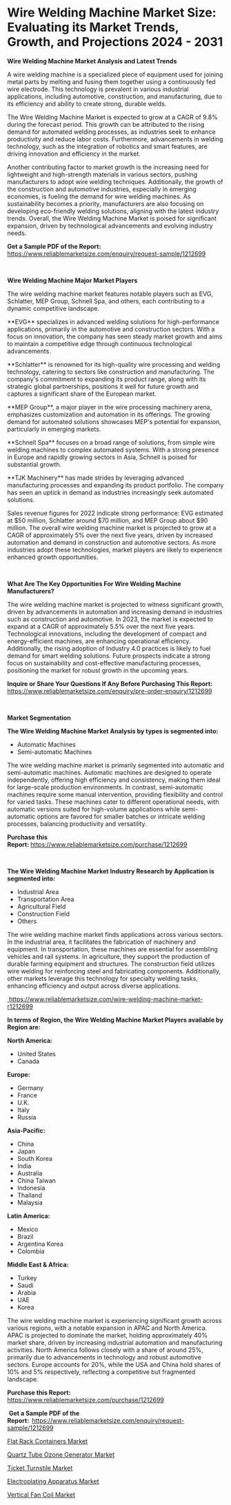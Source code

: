 <p><h1>Wire Welding Machine Market Size: Evaluating its Market Trends, Growth, and Projections 2024 - 2031</h1></p><p><strong>Wire Welding Machine Market Analysis and Latest Trends</strong></p>
<p><p>A wire welding machine is a specialized piece of equipment used for joining metal parts by melting and fusing them together using a continuously fed wire electrode. This technology is prevalent in various industrial applications, including automotive, construction, and manufacturing, due to its efficiency and ability to create strong, durable welds.</p><p>The Wire Welding Machine Market is expected to grow at a CAGR of 9.8% during the forecast period. This growth can be attributed to the rising demand for automated welding processes, as industries seek to enhance productivity and reduce labor costs. Furthermore, advancements in welding technology, such as the integration of robotics and smart features, are driving innovation and efficiency in the market.</p><p>Another contributing factor to market growth is the increasing need for lightweight and high-strength materials in various sectors, pushing manufacturers to adopt wire welding techniques. Additionally, the growth of the construction and automotive industries, especially in emerging economies, is fueling the demand for wire welding machines. As sustainability becomes a priority, manufacturers are also focusing on developing eco-friendly welding solutions, aligning with the latest industry trends. Overall, the Wire Welding Machine Market is poised for significant expansion, driven by technological advancements and evolving industry needs.</p></p>
<p><strong>Get a Sample PDF of the Report:&nbsp;</strong> <a href="https://www.reliablemarketsize.com/enquiry/request-sample/1212699?utm_campaign=1832&utm_medium=2&utm_source=Github&utm_content=ia&utm_term=17122024&utm_id=wire-welding-machine">https://www.reliablemarketsize.com/enquiry/request-sample/1212699</a></p>
<p>&nbsp;</p>
<p><strong>Wire Welding Machine Major Market Players</strong></p>
<p><p>The wire welding machine market features notable players such as EVG, Schlatter, MEP Group, Schnell Spa, and others, each contributing to a dynamic competitive landscape. </p><p>**EVG** specializes in advanced welding solutions for high-performance applications, primarily in the automotive and construction sectors. With a focus on innovation, the company has seen steady market growth and aims to maintain a competitive edge through continuous technological advancements.</p><p>**Schlatter** is renowned for its high-quality wire processing and welding technology, catering to sectors like construction and manufacturing. The company's commitment to expanding its product range, along with its strategic global partnerships, positions it well for future growth and captures a significant share of the European market.</p><p>**MEP Group**, a major player in the wire processing machinery arena, emphasizes customization and automation in its offerings. The growing demand for automated solutions showcases MEP's potential for expansion, particularly in emerging markets.</p><p>**Schnell Spa** focuses on a broad range of solutions, from simple wire welding machines to complex automated systems. With a strong presence in Europe and rapidly growing sectors in Asia, Schnell is poised for substantial growth.</p><p>**TJK Machinery** has made strides by leveraging advanced manufacturing processes and expanding its product portfolio. The company has seen an uptick in demand as industries increasingly seek automated solutions.</p><p>Sales revenue figures for 2022 indicate strong performance: EVG estimated at $50 million, Schlatter around $70 million, and MEP Group about $90 million. The overall wire welding machine market is projected to grow at a CAGR of approximately 5% over the next five years, driven by increased automation and demand in construction and automotive sectors. As more industries adopt these technologies, market players are likely to experience enhanced growth opportunities.</p></p>
<p>&nbsp;</p>
<p><strong>What Are The Key Opportunities For Wire Welding Machine Manufacturers?</strong></p>
<p><p>The wire welding machine market is projected to witness significant growth, driven by advancements in automation and increasing demand in industries such as construction and automotive. In 2023, the market is expected to expand at a CAGR of approximately 5.5% over the next five years. Technological innovations, including the development of compact and energy-efficient machines, are enhancing operational efficiency. Additionally, the rising adoption of Industry 4.0 practices is likely to fuel demand for smart welding solutions. Future prospects indicate a strong focus on sustainability and cost-effective manufacturing processes, positioning the market for robust growth in the upcoming years.</p></p>
<p><strong>Inquire or Share Your Questions If Any Before Purchasing This Report:</strong> <a href="https://www.reliablemarketsize.com/enquiry/pre-order-enquiry/1212699?utm_campaign=1832&utm_medium=2&utm_source=Github&utm_content=ia&utm_term=17122024&utm_id=wire-welding-machine">https://www.reliablemarketsize.com/enquiry/pre-order-enquiry/1212699</a></p>
<p>&nbsp;</p>
<p><strong>Market Segmentation</strong></p>
<p><strong>The Wire Welding Machine Market Analysis by types is segmented into:</strong></p>
<p><ul><li>Automatic Machines</li><li>Semi-automatic Machines</li></ul></p>
<p><p>The wire welding machine market is primarily segmented into automatic and semi-automatic machines. Automatic machines are designed to operate independently, offering high efficiency and consistency, making them ideal for large-scale production environments. In contrast, semi-automatic machines require some manual intervention, providing flexibility and control for varied tasks. These machines cater to different operational needs, with automatic versions suited for high-volume applications while semi-automatic options are favored for smaller batches or intricate welding processes, balancing productivity and versatility.</p></p>
<p><strong>Purchase this Report:&nbsp;</strong><a href="https://www.reliablemarketsize.com/purchase/1212699?utm_campaign=1832&utm_medium=2&utm_source=Github&utm_content=ia&utm_term=17122024&utm_id=wire-welding-machine">https://www.reliablemarketsize.com/purchase/1212699</a></p>
<p>&nbsp;</p>
<p><strong>The Wire Welding Machine Market Industry Research by Application is segmented into:</strong></p>
<p><ul><li>Industrial Area</li><li>Transportation Area</li><li>Agricultural Field</li><li>Construction Field</li><li>Others</li></ul></p>
<p><p>The wire welding machine market finds applications across various sectors. In the industrial area, it facilitates the fabrication of machinery and equipment. In transportation, these machines are essential for assembling vehicles and rail systems. In agriculture, they support the production of durable farming equipment and structures. The construction field utilizes wire welding for reinforcing steel and fabricating components. Additionally, other markets leverage this technology for specialty welding tasks, enhancing efficiency and output across diverse applications.</p></p>
<p><a href="https://www.reliablemarketsize.com/wire-welding-machine-market-r1212699?utm_campaign=1832&utm_medium=2&utm_source=Github&utm_content=ia&utm_term=17122024&utm_id=wire-welding-machine">&nbsp;https://www.reliablemarketsize.com/wire-welding-machine-market-r1212699</a></p>
<p><strong>In terms of Region, the Wire Welding Machine Market Players available by Region are:</strong></p>
<p>
    <p> <strong> North America: </strong>
        <ul>
            <li>United States</li>
            <li>Canada</li>
        </ul>
        </p> 
    <p> <strong> Europe: </strong>
        <ul>
            <li>Germany</li>
            <li>France</li>
            <li>U.K.</li>
            <li>Italy</li>
            <li>Russia</li>
        </ul>
        </p> 
    <p> <strong> Asia-Pacific: </strong>
        <ul>
            <li>China</li>
            <li>Japan</li>
            <li>South Korea</li>
            <li>India</li>
            <li>Australia</li>
            <li>China Taiwan</li>
            <li>Indonesia</li>
            <li>Thailand</li>
            <li>Malaysia</li>
        </ul>
        </p> 
    <p> <strong> Latin America: </strong>
        <ul>
            <li>Mexico</li>
            <li>Brazil</li>
            <li>Argentina Korea</li>
            <li>Colombia</li>
        </ul>
        </p> 
    <p> <strong> Middle East & Africa: </strong>
        <ul>
            <li>Turkey</li>
            <li>Saudi</li>
            <li>Arabia</li>
            <li>UAE</li>
            <li>Korea</li>
        </ul>
    </p>
    </p>
<p><p>The wire welding machine market is experiencing significant growth across various regions, with a notable expansion in APAC and North America. APAC is projected to dominate the market, holding approximately 40% market share, driven by increasing industrial automation and manufacturing activities. North America follows closely with a share of around 25%, primarily due to advancements in technology and robust automotive sectors. Europe accounts for 20%, while the USA and China hold shares of 10% and 5% respectively, reflecting a competitive but fragmented landscape.</p></p>
<p><strong>Purchase this Report: </strong><a href="https://www.reliablemarketsize.com/purchase/1212699?utm_campaign=1832&utm_medium=2&utm_source=Github&utm_content=ia&utm_term=17122024&utm_id=wire-welding-machine">https://www.reliablemarketsize.com/purchase/1212699</a></p>
<p>&nbsp;<strong>Get a Sample PDF of the Report:&nbsp;&nbsp;</strong><a href="https://www.reliablemarketsize.com/enquiry/request-sample/1212699?utm_campaign=1832&utm_medium=2&utm_source=Github&utm_content=ia&utm_term=17122024&utm_id=wire-welding-machine">https://www.reliablemarketsize.com/enquiry/request-sample/1212699</a></p>
<p><strong></strong></p>
<p><p><a href="https://www.linkedin.com/pulse/future-ready-strategic-insights-global-flat-rack-containers-do2cf?utm_campaign=1832&utm_medium=2&utm_source=Github&utm_content=ia&utm_term=17122024&utm_id=wire-welding-machine">Flat Rack Containers Market</a></p><p><a href="https://www.linkedin.com/pulse/quartz-tube-ozone-generator-market-projected-significant-growth-vhvwf?utm_campaign=1832&utm_medium=2&utm_source=Github&utm_content=ia&utm_term=17122024&utm_id=wire-welding-machine">Quartz Tube Ozone Generator Market</a></p><p><a href="https://www.linkedin.com/pulse/ticket-turnstile-market-size-growing-cagr-93-from-2024-2031-tmwdf?utm_campaign=1832&utm_medium=2&utm_source=Github&utm_content=ia&utm_term=17122024&utm_id=wire-welding-machine">Ticket Turnstile Market</a></p><p><a href="https://www.linkedin.com/pulse/decoding-electroplating-apparatus-market-signals-growth-algorithms-xk7rf?utm_campaign=1832&utm_medium=2&utm_source=Github&utm_content=ia&utm_term=17122024&utm_id=wire-welding-machine">Electroplating Apparatus Market</a></p><p><a href="https://www.linkedin.com/pulse/vertical-fan-coil-market-overview-industry-growth-worth-projected-okdbf?utm_campaign=1832&utm_medium=2&utm_source=Github&utm_content=ia&utm_term=17122024&utm_id=wire-welding-machine">Vertical Fan Coil Market</a></p></p>